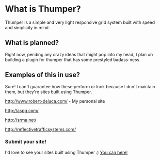 # What is Thumper?
Thumper is a simple and very light responsive grid system built with speed and simplicity in mind.

## What is planned?
Right now, pending any crazy ideas that might pop into my head, I plan on building a plugin for thumper that has some prestyled badass-ness. 

## Examples of this in use?
Sure! I can't guarantee how these perform or look because I don't maintain them, but they're sites built using Thumper.

http://www.robert-deluca.com/ - My personal site

http://aspg.com/

http://srma.net/

http://reflectivetrafficsystems.com/

### Submit your site!
I'd love to see your sites built using Thumper :) [You can here!](https://github.com/Robdel12/Thumper/wiki/Examples)
